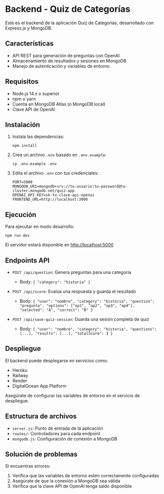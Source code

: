# Backend - Quiz de Categorías

Este es el backend de la aplicación Quiz de Categorías, desarrollado con Express.js y MongoDB.

## Características

- API REST para generación de preguntas con OpenAI
- Almacenamiento de resultados y sesiones en MongoDB
- Manejo de autenticación y variables de entorno

## Requisitos

- Node.js 14.x o superior
- npm o yarn
- Cuenta en MongoDB Atlas (o MongoDB local)
- Clave API de OpenAI

## Instalación

1. Instala las dependencias:
   ```
   npm install
   ```

2. Crea un archivo `.env` basado en `.env.example`:
   ```
   cp .env.example .env
   ```

3. Edita el archivo `.env` con tus credenciales:
   ```
   PORT=5000
   MONGODB_URI=mongodb+srv://tu-usuario:tu-password@tu-cluster.mongodb.net/quiz-app
   OPENAI_API_KEY=sk-tu-clave-api-openai
   FRONTEND_URL=http://localhost:3000
   ```

## Ejecución

Para ejecutar en modo desarrollo:
```
npm run dev
```

El servidor estará disponible en [http://localhost:5000](http://localhost:5000)

## Endpoints API

- `POST /api/question`: Genera preguntas para una categoría
  - Body: `{ "category": "historia" }`

- `POST /api/score`: Evalúa una respuesta y guarda el resultado
  - Body: `{ "user": "nombre", "category": "historia", "question": "pregunta", "options": ["op1", "op2", "op3", "op4"], "selected": "A", "correct": "B" }`

- `POST /api/save-quiz-session`: Guarda una sesión completa de quiz
  - Body: `{ "user": "nombre", "category": "historia", "questions": [...], "results": [...], "totalScore": 3 }`

## Despliegue

El backend puede desplegarse en servicios como:
- Heroku
- Railway
- Render
- DigitalOcean App Platform

Asegúrate de configurar las variables de entorno en el servicio de despliegue.

## Estructura de archivos

- `server.js`: Punto de entrada de la aplicación
- `routes/`: Controladores para cada endpoint
- `mongodb.js`: Configuración de conexión a MongoDB

## Solución de problemas

Si encuentras errores:
1. Verifica que las variables de entorno estén correctamente configuradas
2. Asegúrate de que la conexión a MongoDB sea válida
3. Verifica que la clave API de OpenAI tenga saldo disponible
